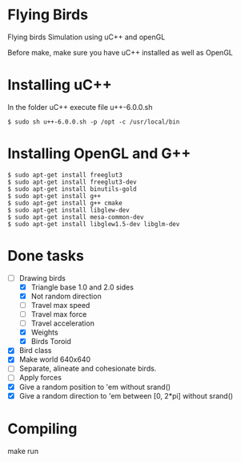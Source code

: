 Flying Birds
===========

Flying birds Simulation using uC++ and openGL

Before make, make sure you have uC++ installed as well as OpenGL

Installing uC++
===============

In the folder uC++ execute file u++-6.0.0.sh

	$ sudo sh u++-6.0.0.sh -p /opt -c /usr/local/bin

Installing OpenGL and G++
==================
	$ sudo apt-get install freeglut3
	$ sudo apt-get install freeglut3-dev 
	$ sudo apt-get install binutils-gold
	$ sudo apt-get install g++
	$ sudo apt-get install g++ cmake
	$ sudo apt-get install libglew-dev
	$ sudo apt-get install mesa-common-dev
	$ sudo apt-get install libglew1.5-dev libglm-dev

Done tasks
==================
- [ ] Drawing birds
	- [x] Triangle base 1.0 and 2.0 sides
	- [x] Not random direction
	- [ ] Travel max speed
	- [ ] Travel max force
	- [ ] Travel acceleration
 	- [X] Weights
 	- [X] Birds Toroid
- [x] Bird class
- [x] Make world 640x640
- [ ] Separate, alineate and cohesionate birds.
- [ ] Apply forces
- [X] Give a random position to 'em without srand() 
- [X] Give a random direction to 'em between [0, 2*pi] without srand()

Compiling
==================
make run


